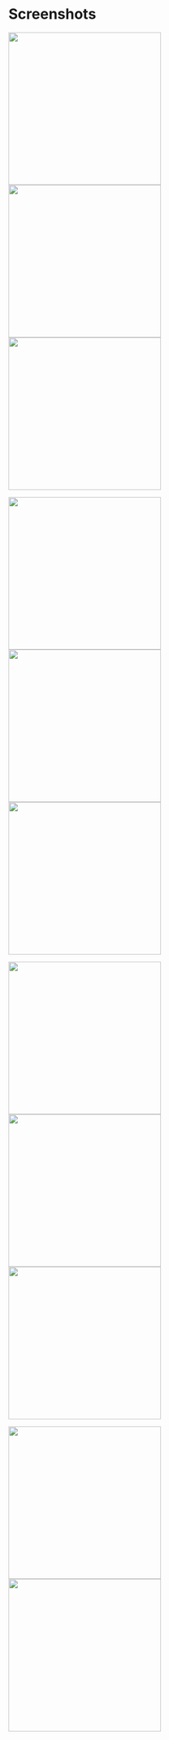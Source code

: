 # Screenshots

<img src="WelcomeScreen1.png" width=300></img>
<img src="WelcomeScreen2.png" width=300></img>
<img src="WelcomeScreen3.png" width=300></img>


<img src="Setup1.png" width=300></img>
<img src="Setup2.png" width=300></img>
<img src="UnlockApp.png" width=300></img>


<img src="ChatsTab.png" width=300></img>
<img src="ContactsTab.png" width=300></img>
<img src="ProfileTab.png" width=300></img>


<img src="SingleChatView.png" width=300></img>
<img src="SettingsView.png" width=300></img>


